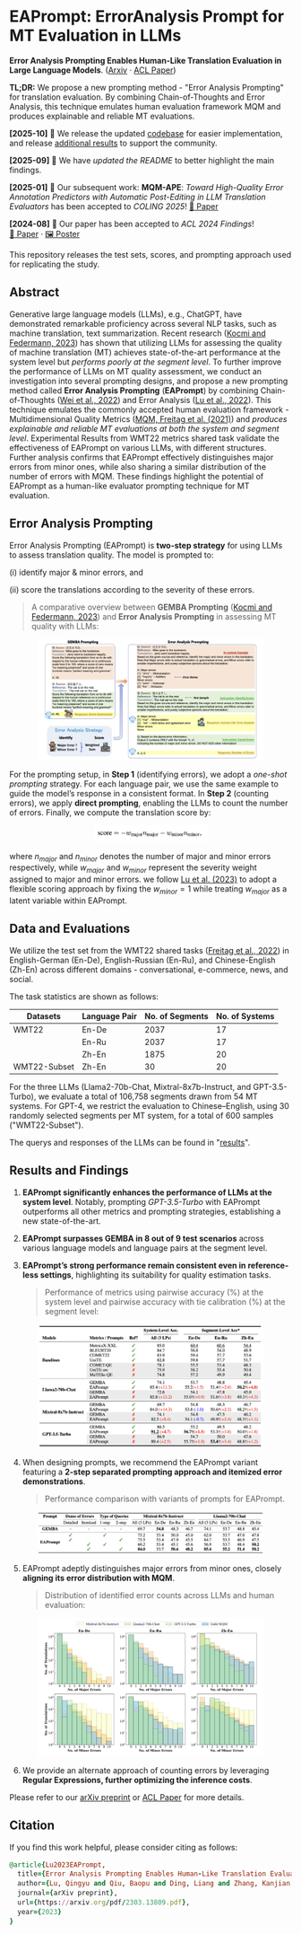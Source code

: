 # EAPrompt: ErrorAnalysis Prompt for MT Evaluation in LLMs

<b>Error Analysis Prompting Enables Human-Like Translation Evaluation in Large Language Models</b>. ([Arxiv](https://arxiv.org/pdf/2303.13809.pdf) · [ACL Paper](https://aclanthology.org/2024.findings-acl.520.pdf))

**TL;DR:** We propose a new prompting method - "Error Analysis Prompting" for translation evaluation. By combining Chain-of-Thoughts and Error Analysis, this technique emulates human evaluation framework MQM and produces explainable and reliable MT evaluations.

**[2025-10]** 🔗 We release the updated [codebase](./EAPrompt) for easier implementation, and release [additional results](./results) to support the community.

**[2025-09]** 📝 We have *updated the README* to better highlight the main findings.  

**[2025-01]** 🎉 Our subsequent work: **MQM-APE**: *Toward High-Quality Error Annotation Predictors with Automatic Post-Editing in LLM Translation Evaluators* has been accepted to *COLING 2025*! [📄 Paper](https://aclanthology.org/2025.coling-main.374.pdf)

**[2024-08]** 🎉 Our paper has been accepted to *ACL 2024 Findings*!  
[📄 Paper](https://aclanthology.org/2024.findings-acl.520.pdf) · [🖼️ Poster](./sources/Poster-0805.pdf) 

This repository releases the test sets, scores, and prompting approach used for replicating the study.

## Abstract

Generative large language models (LLMs), e.g., ChatGPT, have demonstrated remarkable proficiency across several NLP tasks, such as machine translation, text summarization. Recent research ([Kocmi and Federmann, 2023](https://arxiv.org/pdf/2302.14520.pdf)) has shown that utilizing LLMs for assessing the quality of machine translation (MT) achieves state-of-the-art performance at the system level but *performs poorly at the segment level*. To further improve the performance of LLMs on MT quality assessment, we conduct an investigation into several prompting designs, and propose a new prompting method called **Error Analysis Prompting** (**EAPrompt**) by combining Chain-of-Thoughts ([Wei et al., 2022](https://arxiv.org/pdf/2201.11903.pdf)) and Error Analysis ([Lu et al., 2022](https://aclanthology.org/2023.acl-long.324.pdf)). This technique emulates the commonly accepted human evaluation framework - Multidimensional Quality Metrics ([MQM, Freitag et al. (2021)](https://aclanthology.org/2021.tacl-1.87.pdf)) and *produces explainable and reliable MT evaluations at both the system and segment level*. Experimental Results from WMT22 metrics shared
task validate the effectiveness of EAPrompt on various LLMs, with different structures. Further analysis confirms that EAPrompt effectively distinguishes major errors from minor ones, while also sharing a similar distribution of the number of errors with MQM. These findings highlight the potential of EAPrompt as a human-like evaluator prompting technique for MT evaluation.

## Error Analysis Prompting

Error Analysis Prompting (EAPrompt) is **two-step strategy** for using LLMs to assess translation quality. The model is prompted to:

(i) identify major & minor errors, and

(ii) score the translations according to the severity of these errors.

> A comparative overview between **GEMBA Prompting** ([Kocmi and Federmann, 2023](https://arxiv.org/pdf/2302.14520.pdf)) and **Error Analysis Prompting** in assessing MT quality with LLMs:

<div align="center">
    <img width="80%" alt="image" src="https://github.com/Coldmist-Lu/ErrorAnalysis_Prompt/blob/main/sources/fig1_overview.png">
</div>

For the prompting setup, in **Step 1** (identifying errors), we adopt a *one-shot prompting* strategy. For each language pair, we use the same example to guide the model’s response in a consistent format. In **Step 2** (counting errors), we apply **direct prompting**, enabling the LLMs to count the number of errors. Finally, we compute the translation score by:

<div align="center">
    <img width="40%" alt="image" src="https://github.com/Coldmist-Lu/ErrorAnalysis_Prompt/blob/main/sources/postprocess.png">
</div>

where $n_{major}$ and $n_{minor}$ denotes the number of major and minor errors respectively, while $w_{major}$ and $w_{minor}$ represent the severity weight assigned to major and minor errors. we follow [Lu et al. (2023)](https://aclanthology.org/2023.acl-long.324.pdf) to adopt a flexible scoring approach by fixing the $w_{minor} = 1$ while treating $w_{major}$ as a latent variable within EAPrompt.

## Data and Evaluations

We utilize the test set from the WMT22 shared tasks ([Freitag et al., 2022](https://aclanthology.org/2022.wmt-1.2.pdf)) in English-German (En-De), English-Russian (En-Ru), and Chinese-English (Zh-En) across different domains - conversational, e-commerce, news, and social. 

The task statistics are shown as follows:

| Datasets | Language Pair | No. of Segments | No. of Systems |
|---------|---------------|----------|---------|
| WMT22   | En-De         | 2037     | 17      |
|         | En-Ru         | 2037     | 17      |
|         | Zh-En         | 1875     | 20      |
| WMT22-Subset | Zh-En | 30 | 20 |

For the three LLMs (Llama2-70b-Chat, Mixtral-8x7b-Instruct, and GPT-3.5-Turbo), we evaluate a total of 106,758 segments drawn from 54 MT systems. For GPT-4, we restrict the evaluation to Chinese–English, using 30 randomly selected segments per MT system, for a total of 600 samples ("WMT22-Subset").

The querys and responses of the LLMs can be found in "[results](./results/)".

## Results and Findings

1. **EAPrompt significantly enhances the performance of LLMs at the system level**. Notably, prompting *GPT-3.5-Turbo* with EAPrompt outperforms all other metrics and prompting strategies, establishing a new state-of-the-art.

2. **EAPrompt surpasses GEMBA in 8 out of 9 test scenarios** across various language models and language pairs at the segment level.

3. **EAPrompt’s strong performance remain consistent even in reference-less settings**, highlighting its suitability for quality estimation tasks.

   > Performance of metrics using pairwise accuracy (%) at the system level and pairwise accuracy with tie calibration (%) at the segment level:

<div align="center">
    <img width="80%" alt="image" src="https://github.com/Coldmist-Lu/ErrorAnalysis_Prompt/blob/main/sources/main_results.png">
</div>

4. When designing prompts, we recommend the EAPrompt variant featuring a **2-step separated prompting approach and itemized error demonstrations**.

    > Performance comparison with variants of prompts for EAPrompt.

<div align="center">
    <img width="80%" alt="image" src="https://github.com/Coldmist-Lu/ErrorAnalysis_Prompt/blob/main/sources/prompt_variants.png">
</div>


5. EAPrompt adeptly distinguishes major errors from minor ones, closely **aligning its error distribution with MQM**.

   > Distribution of identified error counts across LLMs and human evaluation:

<div align="center">
    <img width="80%" alt="image" src="https://github.com/Coldmist-Lu/ErrorAnalysis_Prompt/blob/main/sources/error_dist.png">
</div>

6. We provide an alternate approach of counting errors by leveraging **Regular Expressions, further optimizing the inference costs**.

Please refer to our [arXiv preprint](https://arxiv.org/pdf/2303.13809.pdf) or [ACL Paper](https://aclanthology.org/2024.findings-acl.520.pdf) for more details.

## Citation
If you find this work helpful, please consider citing as follows:  

```ruby
@article{Lu2023EAPrompt,
  title={Error Analysis Prompting Enables Human-Like Translation Evaluation in Large Language Models},
  author={Lu, Qingyu and Qiu, Baopu and Ding, Liang and Zhang, Kanjian and Kocmi, Tom and Tao, Dacheng},
  journal={arXiv preprint},
  url={https://arxiv.org/pdf/2303.13809.pdf},
  year={2023}
}
```

